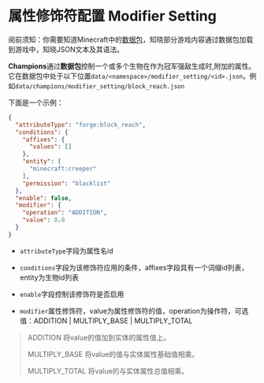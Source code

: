 # 属性修饰符配置 Modifier Setting

阅前须知：你需要知道Minecraft中的[数据包](https://zh.minecraft.wiki/w/%E6%95%B0%E6%8D%AE%E5%8C%85)，知晓部分游戏内容通过数据包加载到游戏中，知晓JSON文本及其语法。

**Champions**通过**数据包**控制一个或多个生物在作为冠军强敌生成时,附加的属性。它在数据包中处于以下位置`data/<namespace>/modifier_setting/<id>.json`，例如`data/champions/modifier_setting/block_reach.json`

下面是一个示例：

```json
{
  "attributeType": "forge:block_reach",
  "conditions": {
    "affixes": {
      "values": []
    },
    "entity": [
      "minecraft:creeper"
    ],
    "permission": "blacklist"
  },
  "enable": false,
  "modifier": {
    "operation": "ADDITION",
    "value": 0.0
  }
}
```

- `attributeType`字段为属性名id

- `conditions`字段为该修饰符应用的条件，affixes字段具有一个词缀id列表，entity为生物id列表

- `enable`字段控制该修饰符是否启用

- `modifier`属性修饰符，value为属性修饰符的值，operation为操作符，可选值：ADDITION | MULTIPLY_BASE | MULTIPLY_TOTAL

>ADDITION 将value的值加到实体的属性值上。
>
>MULTIPLY_BASE 将value的值与实体属性基础值相乘。
>
>MULTIPLY_TOTAL 将value的与实体属性总值相乘。
